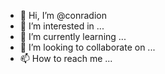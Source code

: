 - 👋 Hi, I’m @conradion
- 👀 I’m interested in ...
- 🌱 I’m currently learning ...
- 💞️ I’m looking to collaborate on ...
- 📫 How to reach me ...

<!---
conradion/conradion is a ✨ special ✨ repository because its `README.md` (this file) appears on your GitHub profile.
You can click the Preview link to take a look at your changes.
--->
